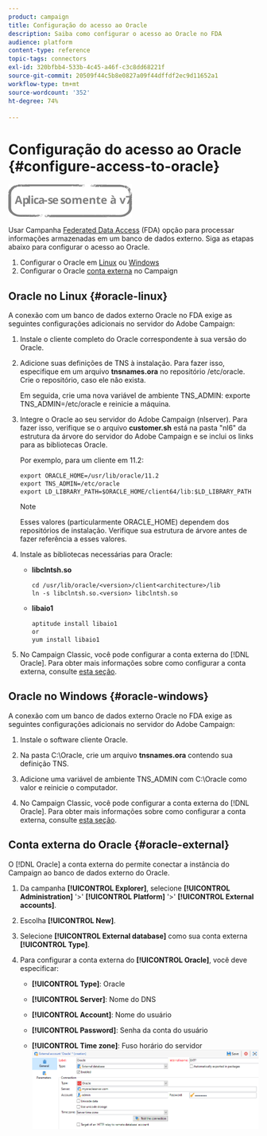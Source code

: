 ```yaml
---
product: campaign
title: Configuração do acesso ao Oracle
description: Saiba como configurar o acesso ao Oracle no FDA
audience: platform
content-type: reference
topic-tags: connectors
exl-id: 320bfbb4-533b-4c45-a46f-c3c8dd68221f
source-git-commit: 20509f44c5b8e0827a09f44dffdf2ec9d11652a1
workflow-type: tm+mt
source-wordcount: '352'
ht-degree: 74%

---
```


# Configuração do acesso ao Oracle {#configure-access-to-oracle}

![](../../assets/v7-only.svg)

Usar Campanha [Federated Data Access](../../installation/using/about-fda.md) (FDA) opção para processar informações armazenadas em um banco de dados externo. Siga as etapas abaixo para configurar o acesso ao Oracle.

1. Configurar o Oracle em [Linux](#oracle-linux) ou [Windows](#azure-windows)
1. Configurar o Oracle [conta externa](#oracle-external) no Campaign

## Oracle no Linux {#oracle-linux}

A conexão com um banco de dados externo Oracle no FDA exige as seguintes configurações adicionais no servidor do Adobe Campaign:

1. Instale o cliente completo do Oracle correspondente à sua versão do Oracle.
1. Adicione suas definições de TNS à instalação. Para fazer isso, especifique em um arquivo **tnsnames.ora** no repositório /etc/oracle. Crie o repositório, caso ele não exista.

   Em seguida, crie uma nova variável de ambiente TNS_ADMIN: exporte TNS_ADMIN=/etc/oracle e reinicie a máquina.

1. Integre o Oracle ao seu servidor do Adobe Campaign (nlserver). Para fazer isso, verifique se o arquivo **customer.sh** está na pasta &quot;nl6&quot; da estrutura da árvore do servidor do Adobe Campaign e se inclui os links para as bibliotecas Oracle.

   Por exemplo, para um cliente em 11.2:

   ```
   export ORACLE_HOME=/usr/lib/oracle/11.2
   export TNS_ADMIN=/etc/oracle
   export LD_LIBRARY_PATH=$ORACLE_HOME/client64/lib:$LD_LIBRARY_PATH
   ```

   >[!NOTE]
   >
   >Esses valores (particularmente ORACLE_HOME) dependem dos repositórios de instalação. Verifique sua estrutura de árvore antes de fazer referência a esses valores.

1. Instale as bibliotecas necessárias para Oracle:

   * **libclntsh.so**

      ```
      cd /usr/lib/oracle/<version>/client<architecture>/lib
      ln -s libclntsh.so.<version> libclntsh.so
      ```

   * **libaio1**

      ```
      aptitude install libaio1
      or
      yum install libaio1
      ```

1. No Campaign Classic, você pode configurar a conta externa do [!DNL Oracle]. Para obter mais informações sobre como configurar a conta externa, consulte [esta seção](#oracle-external).

## Oracle no Windows {#oracle-windows}

A conexão com um banco de dados externo Oracle no FDA exige as seguintes configurações adicionais no servidor do Adobe Campaign:

1. Instale o software cliente Oracle.

1. Na pasta C:\Oracle, crie um arquivo **tnsnames.ora** contendo sua definição TNS.

1. Adicione uma variável de ambiente TNS_ADMIN com C:\Oracle como valor e reinicie o computador.

1. No Campaign Classic, você pode configurar a conta externa do [!DNL Oracle]. Para obter mais informações sobre como configurar a conta externa, consulte [esta seção](#oracle-external).

## Conta externa do Oracle {#oracle-external}

O [!DNL Oracle] a conta externa do permite conectar a instância do Campaign ao banco de dados externo do Oracle.

1. Da campanha **[!UICONTROL Explorer]**, selecione **[!UICONTROL Administration]** &#39;>&#39; **[!UICONTROL Platform]** &#39;>&#39; **[!UICONTROL External accounts]**.

1. Escolha **[!UICONTROL New]**.

1. Selecione **[!UICONTROL External database]** como sua conta externa **[!UICONTROL Type]**.

1. Para configurar a conta externa do **[!UICONTROL Oracle]**, você deve especificar:

   * **[!UICONTROL Type]**: Oracle

   * **[!UICONTROL Server]**: Nome do DNS

   * **[!UICONTROL Account]**: Nome do usuário

   * **[!UICONTROL Password]**: Senha da conta do usuário

   * **[!UICONTROL Time zone]**: Fuso horário do servidor
   ![](assets/oracle_config.png)
